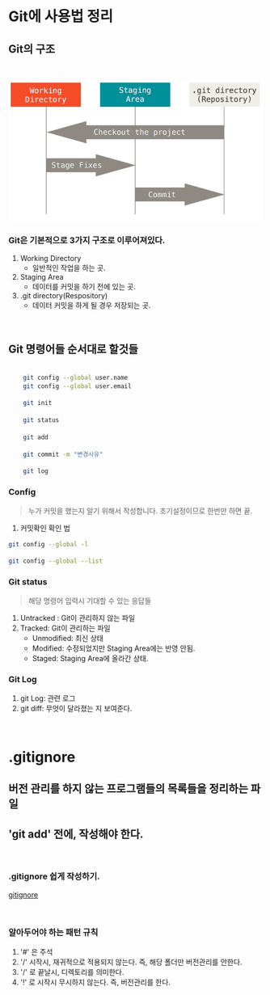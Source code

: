 # Git에 사용법 정리

## Git의 구조

</br>

![git](Git구조.png)

### Git은 기본적으로 3가지 구조로 이루어져있다.
1. Working Directory
   - 일반적인 작업을 하는 곳.
2. Staging Area
   - 데이터를 커밋을 하기 전에 있는 곳.
3. .git directory(Respository)
    - 데이터 커밋을 하게 될 경우 저장되는 곳.


</br>

## Git 명령어들 순서대로 할것들

```bash

    git config --global user.name
    git config --global user.email

    git init

    git status

    git add

    git commit -m "변경사유"

    git log

```

### Config
>누가 커밋을 했는지 알기 위해서 작성합니다. 초기설정이므로 한번만 하면 끝.

1. 커밋확인 확인 법
 
```bash
git config --global -l

git config --global --list

```

### Git status
>해당 명령어 입력시 기대할 수 있는 응답들
1. Untracked : Git이 관리하지 않는 파일
2. Tracked: Git이 관리하는 파일
    - Unmodified: 최신 상태
    - Modified: 수정되었지만 Staging Area에는 반영 안됨.
    - Staged: Staging Area에 올라간 상태.


### Git Log
1. git Log: 관련 로그
2. git diff: 무엇이 달라졌는 지 보여준다.

</br>

# .gitignore
## 버전 관리를 하지 않는 프로그램들의 목록들을 정리하는 파일
## 'git add' 전에, 작성해야 한다.

</br>

### .gitignore 쉽게 작성하기.

[gitignore](https://www.toptal.com/developers/gitignore/)

</br>

### 알아두어야 하는 패턴 규칙
1. '#' 은 주석
2. '/' 시작시, 재귀적으로 적용되지 않는다. 즉, 해당 폴더만 버전관리를 안한다.
3. '/' 로 끝날시, 디렉토리를 의미한다.
4. '!' 로 시작시 무시하지 않는다. 즉, 버전관리를 한다.


